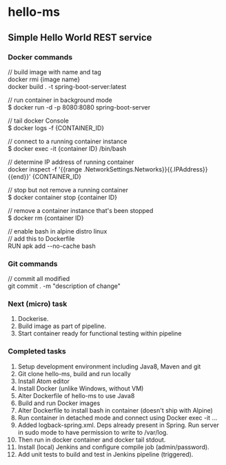 # hello-ms
## Simple Hello World REST service
### Docker commands

// build image with name and tag  
docker rmi {image name}  
docker build . -t spring-boot-server:latest  

// run container in background mode  
$ docker run -d -p 8080:8080 spring-boot-server  

// tail docker Console  
$ docker logs -f {CONTAINER_ID}

// connect to a running container instance  
$ docker exec -it {container ID} /bin/bash  

// determine IP address of running container  
docker inspect -f '{{range .NetworkSettings.Networks}}{{.IPAddress}}{{end}}' {CONTAINER_ID}  

// stop but not remove a running container    
$ docker container stop {container ID}  

// remove a container instance that's been stopped  
$ docker rm {container ID}  

// enable bash in alpine distro linux  
// add this to Dockerfile  
RUN apk add --no-cache bash  

### Git commands

// commit all modified  
git commit . -m "description of change"  

### Next (micro) task
1. Dockerise.
2. Build image as part of pipeline.
3. Start container ready for functional testing within pipeline

### Completed tasks
1. Setup development environment including Java8, Maven and git  
2. Git clone hello-ms, build and run locally  
3. Install Atom editor  
4. Install Docker (unlike Windows, without VM)  
5. Alter Dockerfile of hello-ms to use Java8  
6. Build and run Docker images  
7. Alter Dockerfile to install bash in container (doesn't ship with Alpine)  
8. Run container in detached mode and connect using Docker exec -it ...  
9. Added logback-spring.xml. Deps already present in Spring. Run server in sudo mode to have permission to write to /var/log.  
10. Then run in docker container and docker tail stdout.
11. Install (local) Jenkins and configure compile job (admin/password).
12. Add unit tests to build and test in Jenkins pipeline (triggered).
